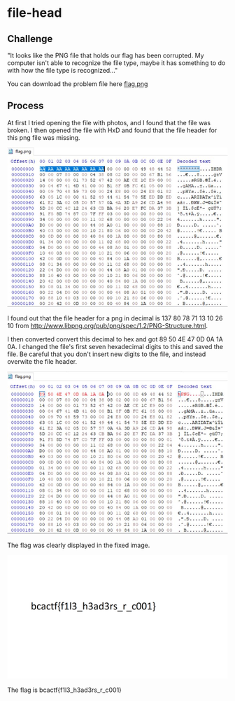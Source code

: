 # file-head

## Challenge

"It looks like the PNG file that holds our flag has been corrupted. My computer isn't able to recognize the file type, maybe it has something to do with how the file type is recognized..."

You can download the problem file here [flag.png](flag.png)

## Process
At first I tried opening the file with photos, and I found that the file was broken. I then opened the file with HxD and found that the file header for this png file was missing.

![Capture.JPG](Capture.JPG)

I found out that the file header for a png in decimal is 137 80 78 71 13 10 26 10 from http://www.libpng.org/pub/png/spec/1.2/PNG-Structure.html.

I then converted convert this decimal to hex and got 89 50 4E 47 0D 0A 1A 0A. I changed the file's first seven hexadecimal digits to this and saved the file. Be careful that you don't insert new digits to the file, and instead overwite the file header.

![Capture1.JPG](Capture1.JPG)

The flag was clearly displayed in the fixed image.

![flagfixed.png](flagfixed.png)

The flag is bcactf{f1l3_h3ad3rs_r_c001}